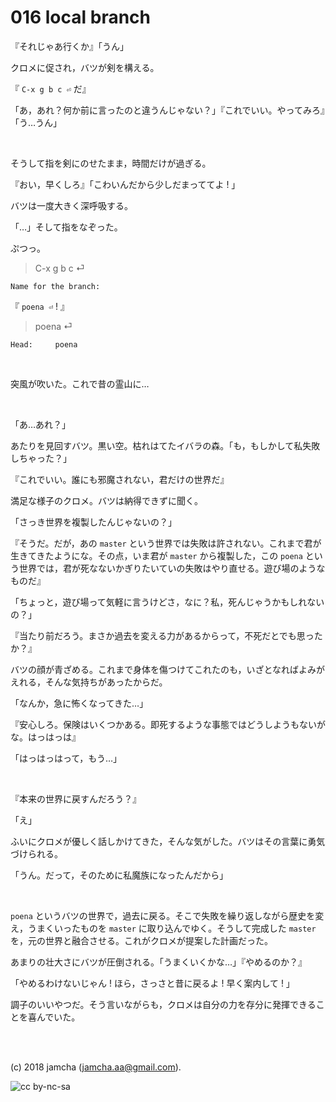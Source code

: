 

# 016 local branch

『それじゃあ行くか』「うん」  

クロメに促され，バツが剣を構える。  

『 `C-x g b c ⏎` だ』  

「あ，あれ？何か前に言ったのと違うんじゃない？」『これでいい。やってみろ』「う…うん」  

<br>  

そうして指を剣にのせたまま，時間だけが過ぎる。  

『おい，早くしろ』「こわいんだから少しだまっててよ ! 」  

バツは一度大きく深呼吸する。  

「…」そして指をなぞった。  

ぷつっ。  

> C-x g b c ⏎  

    Name for the branch: 

『 `poena ⏎` ! 』  

> poena ⏎  

    Head:     poena

<br>  

突風が吹いた。これで昔の霊山に…  

<br>  

「あ…あれ？」  

あたりを見回すバツ。黒い空。枯れはてたイバラの森。「も，もしかして私失敗しちゃった？」  

『これでいい。誰にも邪魔されない，君だけの世界だ』  

満足な様子のクロメ。バツは納得できずに聞く。  

「さっき世界を複製したんじゃないの？」  

『そうだ。だが，あの `master` という世界では失敗は許されない。これまで君が生きてきたようにな。その点，いま君が `master` から複製した，この `poena` という世界では，君が死なないかぎりたいていの失敗はやり直せる。遊び場のようなものだ』  

「ちょっと，遊び場って気軽に言うけどさ，なに？私，死んじゃうかもしれないの？」  

『当たり前だろう。まさか過去を変える力があるからって，不死だとでも思ったか？』  

バツの顔が青ざめる。これまで身体を傷つけてこれたのも，いざとなればよみがえれる，そんな気持ちがあったからだ。  

「なんか，急に怖くなってきた…」  

『安心しろ。保険はいくつかある。即死するような事態ではどうしようもないがな。はっはっは』  

「はっはっはって，もう…」  

<br>  

『本来の世界に戻すんだろう？』  

「え」  

ふいにクロメが優しく話しかけてきた，そんな気がした。バツはその言葉に勇気づけられる。  

「うん。だって，そのために私魔族になったんだから」  

<br>  

`poena` というバツの世界で，過去に戻る。そこで失敗を繰り返しながら歴史を変え，うまくいったものを `master` に取り込んでゆく。そうして完成した `master` を，元の世界と融合させる。これがクロメが提案した計画だった。  

あまりの壮大さにバツが圧倒される。「うまくいくかな…」『やめるのか？』  

「やめるわけないじゃん ! ほら，さっさと昔に戻るよ ! 早く案内して ! 」  

調子のいいやつだ。そう言いながらも，クロメは自分の力を存分に発揮できることを喜んでいた。  

<br>  
<br>  

(c) 2018 jamcha (jamcha.aa@gmail.com).  

![cc by-nc-sa](https://i.creativecommons.org/l/by-nc-sa/4.0/88x31.png)  


